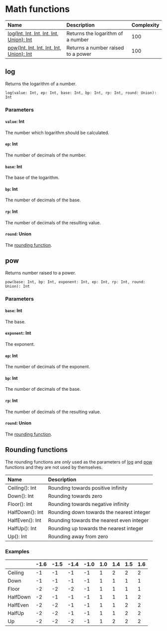 # Math functions

| Name | Description | Complexity |
| :--- | :--- | :--- |
|[log(Int, Int, Int, Int, Int, Union): Int](#log)| Returns the logarithm of a number | 100 |
|[pow(Int, Int, Int, Int, Int, Union): Int](#pow) | Returns a number raised to a power| 100 |

## log

Returns the logarithm of a number.

```
log(value: Int, ep: Int, base: Int, bp: Int, rp: Int, round: Union): Int
```

### Parameters

#### `value`: Int

The number which logarithm should be calculated.

#### `ep`: Int

The number of decimals of the number.

#### `base`: Int

The base of the logarithm.

#### `bp`: Int

The number of decimals of the base.

#### `rp`: Int

The number of decimals of the resulting value.

#### `round`: Union

The [rounding function](#rounding-functions).

## pow

Returns number raised to a power.

```
pow(base: Int, bp: Int, exponent: Int, ep: Int, rp: Int, round: Union): Int
```

### Parameters

#### `base`: Int

The base.

#### `exponent`: Int

The exponent.

#### `ep`: Int

The number of decimals of the exponent.

#### `bp`: Int

The number of decimals of the base.

#### `rp`: Int

The number of decimals of the resulting value.

#### `round`: Union

The [rounding function](#rounding-functions).

## Rounding functions

The rounding functions are _only_ used as the parameters of [log](#log) and [pow](#pow) functions and they are not used by themselves.


|Name | Description |
| :--- | :--- |
| Ceiling(): Int | Rounding towards positive infinity |
| Down(): Int | Rounding towards zero |
| Floor(): Int | Rounding towards negative infinity |
| HalfDown(): Int | Rounding down towards the nearest integer |
| HalfEven(): Int | Rounding towards the nearest even integer |
| HalfUp(): Int   | Rounding up towards the nearest integer   |
| Up(): Int | Rounding away from zero |

### Examples

| | -1.6 | -1.5 | -1.4 | -1.0 | 1.0 | 1.4 | 1.5 | 1.6 |
| :--- | :--- | :--- | :--- | :--- | :--- | :--- | :--- | :--- |
| Ceiling | -1 | -1 | -1 | -1 | 1 | 2 | 2 | 2 |
| Down | -1 | -1 | -1 | -1 | 1 | 1 | 1 | 1 |
| Floor | -2 | -2 | -2 | -1 | 1 | 1 | 1 | 1 |
| HalfDown | -2 | -1 | -1 | -1 | 1 | 1 | 1 | 2 |
| HalfEven | -2 | -2 | -1 | -1 | 1 | 1 | 2 | 2 |
| HalfUp | -2 | -2 | -1 | -1 | 1 | 1 | 2 | 2 |
| Up | -2 | -2 | -2 | -1 | 1 | 2 | 2 | 2 |
